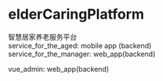# elderCaringPlatform
 智慧居家养老服务平台  
service_for_the_aged: mobile app (backend)  
service_for_the_manager: web_app(backend) 

vue_admin: web_app(backend)

